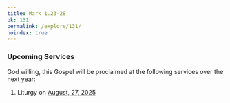 ```yaml
---
title: Mark 1.23-28
pk: 131
permalink: /explore/131/
noindex: true
---
```


### Upcoming Services

God willing, this Gospel will be proclaimed at the following services over the next year:


1. Liturgy on [August, 27, 2025](https://orthocal.info/readings/gregorian/2025/08/27/)

